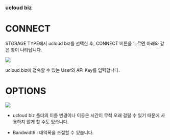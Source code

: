 ### ucloud biz

CONNECT
==================
STORAGE TYPE에서 ucloud biz를 선택한 후, CONNECT 버튼을 누르면 아래와 같은 창이 나타납니다.


<img class="markdown" src="https://doc.bdrive.com/images/ucloud_biz_config_1.jpg">

ucloud biz에 접속할 수 있는 User와 API Key를 입력합니다. 

OPTIONS
==================

<img class="markdown" src="https://doc.bdrive.com/images/ucloud_biz_config_2.jpg">

* ucloud biz 폴더의 이름 변경이나 이동은 시간이 무척 오래 걸릴 수 있기 때문에 사용하지 않게 할 수도 있습니다.

* Bandwidth : 대역폭을 조절할 수 있습니다.